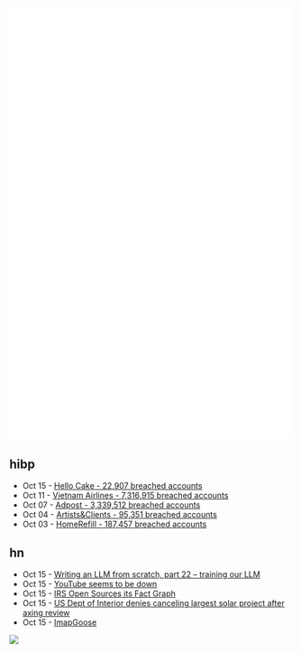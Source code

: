 ![Metrics](https://raw.githubusercontent.com/phixion/phixion/master/metrics.svg)

## hibp

<!--
for https://github.com/phixion/phixion/blob/main/.github/workflows/feeds.yml
-->
<!--START_SECTION:haveibeenpwnd-->
- Oct 15 - [Hello Cake - 22,907 breached accounts](https://haveibeenpwned.com/Breach/HelloCake)
- Oct 11 - [Vietnam Airlines - 7,316,915 breached accounts](https://haveibeenpwned.com/Breach/VietnamAirlines)
- Oct 07 - [Adpost - 3,339,512 breached accounts](https://haveibeenpwned.com/Breach/Adpost)
- Oct 04 - [Artists&Clients - 95,351 breached accounts](https://haveibeenpwned.com/Breach/ArtistsNClients)
- Oct 03 - [HomeRefill - 187,457 breached accounts](https://haveibeenpwned.com/Breach/HomeRefill)
<!--END_SECTION:haveibeenpwnd-->

## hn

<!--
for https://github.com/phixion/phixion/blob/main/.github/workflows/feeds.yml
-->
<!--START_SECTION:hn-->
- Oct 15 - [Writing an LLM from scratch, part 22 – training our LLM](https://www.gilesthomas.com/2025/10/llm-from-scratch-22-finally-training-our-llm)
- Oct 15 - [YouTube seems to be down](https://www.youtube.com/)
- Oct 15 - [IRS Open Sources its Fact Graph](https://github.com/IRS-Public/fact-graph)
- Oct 15 - [US Dept of Interior denies canceling largest solar project after axing review](https://www.utilitydive.com/news/department-interior-cancels-review-nevada-solar-project-trump/802704/)
- Oct 15 - [ImapGoose](https://whynothugo.nl/journal/2025/10/15/introducing-imapgoose/)
<!--END_SECTION:hn-->

<!--
for https://yhype.me
-->
![](https://hit.yhype.me/github/profile?user_id=13013670)
